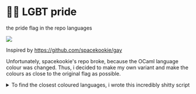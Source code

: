 # 🏳️‍🌈 LGBT pride

the pride flag in the repo languages

![](https://github.com/Vendicated/gay/assets/45497981/527fd771-a925-422e-a645-7b6ad134a653)

Inspired by https://github.com/spacekookie/gay

Unfortunately, spacekookie's repo broke, because the OCaml language colour was changed.
Thus, i decided to make my own variant and make the colours as close to the original flag as possible.


<details>
<summary>To find the closest coloured languages, i wrote this incredibly shitty script</summary>
  
based on https://gist.github.com/Ademking/560d541e87043bfff0eb8470d3ef4894

```js
const linguistYaml = await fetch("https://raw.githubusercontent.com/github-linguist/linguist/master/lib/linguist/languages.yml").then(r => r.text());
const baseColors = Array.from(
    linguistYaml.matchAll(/(^[^\n:]+):\n  type: programming\n  color: "(#\w{6})"/gm),
    ([, name, hex]) => ({ name, hex }));

function hexToRgb(hex) {
    var shorthandRegex = /^#?([a-f\d])([a-f\d])([a-f\d])$/i;
    hex = hex.replace(shorthandRegex, function (m, r, g, b) {
        return r + r + g + g + b + b;
    });

    var result = /^#?([a-f\d]{2})([a-f\d]{2})([a-f\d]{2})$/i.exec(hex);
    return result ? {
        r: parseInt(result[1], 16),
        g: parseInt(result[2], 16),
        b: parseInt(result[3], 16)
    } : null;
}

// Distance between 2 colors (in RGB)
// https://stackoverflow.com/questions/23990802/find-nearest-color-from-a-colors-list
function distance(a, b) {
    return Math.sqrt(Math.pow(a.r - b.r, 2) + Math.pow(a.g - b.g, 2) + Math.pow(a.b - b.b, 2));
}

// return nearest color from array
function nearestColor(colorHex) {
    var lowest = Number.POSITIVE_INFINITY;
    var tmp;
    let index = 0;
    baseColors.forEach((el, i) => {
        tmp = distance(hexToRgb(colorHex), hexToRgb(el.hex));
        if (tmp < lowest) {
            lowest = tmp;
            index = i;
        };

    });
    return baseColors[index];

}

const LgbtColors = [
    {
        name: "Red",
        hex: "#E40303",
    },
    {
        name: "Orange",
        hex: "#FF8C00"
    },
    {
        name: "Yellow",
        hex: "#FFED00"
    },
    {
        name: "Green",
        hex: "#008026"
    },
    {
        name: "Blue",
        hex: "#24408E",
    },
    {
        name: "Purple",
        hex: "#732982"
    }
];

for (const { name, hex } of LgbtColors) {
    console.log(`${name} -> ${nearestColor(hex).name}`);
}
```

</details>
